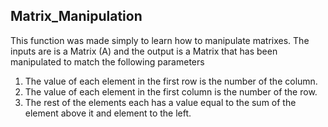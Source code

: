 ## Matrix_Manipulation
This function was made simply to learn how to manipulate matrixes. 
The inputs are is a Matrix (A) and the output is a Matrix that has been manipulated to match the following parameters

1. The value of each element in the first row is the number of the column.
2. The value of each element in the first column is the number of the row.
3. The rest of the elements each has a value equal to the sum of the element above it and element to the left.

